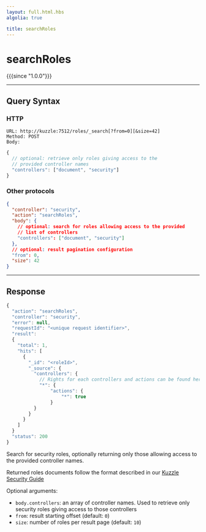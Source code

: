 ```yaml
---
layout: full.html.hbs
algolia: true

title: searchRoles
---
```



# searchRoles

{{{since "1.0.0"}}}


---

## Query Syntax

### HTTP

```http
URL: http://kuzzle:7512/roles/_search[?from=0][&size=42]
Method: POST  
Body:
```


```js
{
  // optional: retrieve only roles giving access to the
  // provided controller names
  "controllers": ["document", "security"]
}
```

### Other protocols

```json
{
  "controller": "security",
  "action": "searchRoles",
  "body": {
    // optional: search for roles allowing access to the provided
    // list of controllers
    "controllers": ["document", "security"]
  },
  // optional: result pagination configuration
  "from": 0,
  "size": 42
}
```

---

## Response

```javascript
{
  "action": "searchRoles",
  "controller": "security",
  "error": null,
  "requestId": "<unique request identifier>",
  "result": 
  {
    "total": 1,
    "hits": [
      {
        "_id": "<roleId>",
        "_source": {
          "controllers": {
            // Rights for each controllers and actions can be found here
            "*": {
                "actions": {
                    "*": true
                }
          }
        }
      }
    ]
  }
  "status": 200
}
```

Search for security roles, optionally returning only those allowing access to the provided controller names.

Returned roles documents follow the format described in our [Kuzzle Security Guide](https://docs.kuzzle.io/guide/essentials/security/#defining-roles)

Optional arguments:
* `body.controllers`: an array of controller names. Used to retrieve only security roles giving access to those controllers
* `from`: result starting offset (default: `0`)
* `size`: number of roles per result page (default: `10`)
